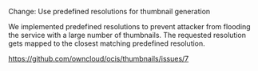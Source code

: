 Change: Use predefined resolutions for thumbnail generation

We implemented predefined resolutions to prevent attacker from flooding the service with a large number of thumbnails.
The requested resolution gets mapped to the closest matching predefined resolution.

<https://github.com/owncloud/ocis/thumbnails/issues/7>
